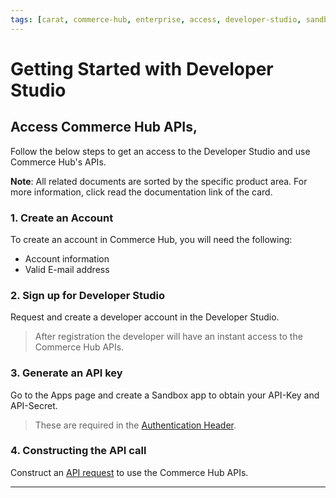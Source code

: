 ```yaml
---
tags: [carat, commerce-hub, enterprise, access, developer-studio, sandbox, developer-portal, enroll, enrollment, api, getting-started]
---
```


# Getting Started with Developer Studio 

## Access Commerce Hub APIs,

Follow the below steps to get an access to the Developer Studio and use Commerce Hub's APIs.

**Note**: All related documents are sorted by the specific product area. For more information, click read the documentation link of the card.  

### 1. Create an Account

To create an account in Commerce Hub, you will need the following:

- Account information 
- Valid E-mail address

### 2. Sign up for  Developer Studio

Request and create a developer account in the Developer Studio.

<!-- theme: info -->
> After registration the developer will have an instant access to the Commerce Hub APIs.

### 3. Generate an API key

Go to the Apps page and create a Sandbox app to obtain your API-Key and API-Secret.

<!-- theme: info -->
> These are required in the [Authentication Header](?path=docs/Resources/API-Documents/Authentication-Header.md).

### 4. Constructing the API call

Construct an [API request](?path=docs/Resources/API-Documents/Use-Our-APIs.md) to use the Commerce Hub APIs.

---